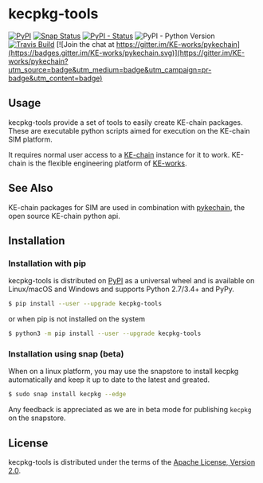 # kecpkg-tools

[![PyPI](https://img.shields.io/pypi/v/kecpkg-tools.svg)](https://pypi.python.org/pypi/kecpkg-tools)
[![Snap Status](https://build.snapcraft.io/badge/KE-works/kecpkg-tools.svg)](https://build.snapcraft.io/user/KE-works/kecpkg-tools)
[![PyPI - Status](https://img.shields.io/pypi/status/kecpkg-tools.svg)](https://pypi.python.org/pypi/kecpkg-tools)
![PyPI - Python Version](https://img.shields.io/pypi/pyversions/kecpkg-tools.svg)
[![Travis Build](https://travis-ci.org/KE-works/kecpkg-tools.svg?branch=master)](https://travis-ci.org/KE-works/kecpkg-tools)
[![Join the chat at https://gitter.im/KE-works/pykechain](https://badges.gitter.im/KE-works/pykechain.svg)](https://gitter.im/KE-works/pykechain?utm_source=badge&utm_medium=badge&utm_campaign=pr-badge&utm_content=badge)


## Usage

kecpkg-tools provide a set of tools to easily create KE-chain packages.
These are executable python scripts aimed for execution on the KE-chain
SIM platform.

It requires normal user access to a [KE-chain](http://www.ke-chain.com)
instance for it to work. KE-chain is the flexible engineering platform
of [KE-works](http://www.ke-works.com).

## See Also

KE-chain packages for SIM are used in combination with
[pykechain](https://github.com/KE-works/pykechain), the open source
KE-chain python api.

## Installation

### Installation with pip
kecpkg-tools is distributed on [PyPI](https://pypi.org) as a universal
wheel and is available on Linux/macOS and Windows and supports Python
2.7/3.4+ and PyPy.

```bash
$ pip install --user --upgrade kecpkg-tools
```

or when pip is not installed on the system

```bash
$ python3 -m pip install --user --upgrade kecpkg-tools
```

### Installation using snap (beta)

When on a linux platform, you may use the snapstore to install kecpkg automatically and
keep it up to date to the latest and greated.

```bash
$ sudo snap install kecpkg --edge
```

Any feedback is appreciated as we are in beta mode for publishing `kecpkg` on the snapstore.

## License

kecpkg-tools is distributed under the terms of the [Apache License,
Version 2.0](https://choosealicense.com/licenses/apache-2.0).
